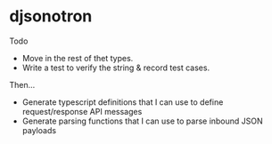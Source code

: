 # djsonotron

Todo

- Move in the rest of thet types.
- Write a test to verify the string & record test cases.

Then...

- Generate typescript definitions that I can use to define request/response API messages
- Generate parsing functions that I can use to parse inbound JSON payloads
